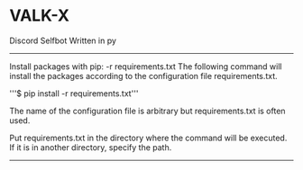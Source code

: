 # VALK-X
Discord Selfbot Written in py

----------------------------------


Install packages with pip: -r requirements.txt
The following command will install the packages according to the configuration file requirements.txt.

'''$ pip install -r requirements.txt'''

The name of the configuration file is arbitrary but requirements.txt is often used.

Put requirements.txt in the directory where the command will be executed. If it is in another directory, specify the path.


----------------------------------
